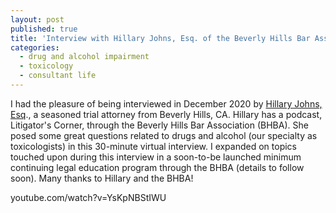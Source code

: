 ```yaml
---
layout: post
published: true
title: 'Interview with Hillary Johns, Esq. of the Beverly Hills Bar Association'
categories:
  - drug and alcohol impairment
  - toxicology
  - consultant life
---
```


I had the pleasure of being interviewed in December 2020 by [Hillary Johns, Esq](https://www.hillaryjohnstriallawyermh.com/attorney/hillary-johns/)., a seasoned trial attorney from Beverly Hills, CA. Hillary has a podcast, Litigator's Corner, through the Beverly Hills Bar Association (BHBA). She posed some great questions related to drugs and alcohol (our specialty as toxicologists) in this 30-minute virtual interview. I expanded on topics touched upon during this interview in a soon-to-be launched minimum continuing legal education program through the BHBA (details to follow soon). Many thanks to Hillary and the BHBA\!

youtube.com/watch?v=YsKpNBStIWU
